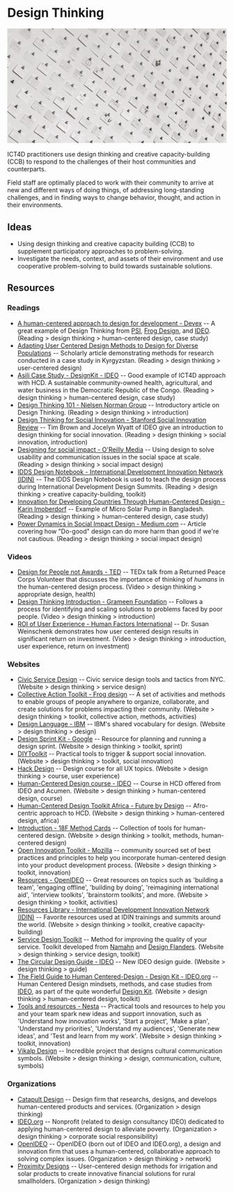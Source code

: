 # Design Thinking

![Design Thinking](../images/design-thinking.jpg)

ICT4D practitioners use design thinking and creative capacity-building (CCB) to respond to the challenges of their host communities and counterparts.

Field staff are optimally placed to work with their community to arrive at new and different ways of doing things, of addressing long-standing challenges, and in finding ways to change behavior, thought, and action in their environments.



## Ideas

- Using design thinking and creative capacity building (CCB) to supplement participatory approaches to problem-solving.
- Investigate the needs, context, and assets of their environment and use cooperative problem-solving to build towards sustainable solutions.



## Resources

### Readings

- [A human-centered approach to design for development - Devex](https://devex.com/news/a-human-centered-approach-to-design-for-development-87978) -- A great example of Design Thinking from [PSI](http://www.psi.org/), [Frog Design](http://www.frogdesign.com/), and [IDEO](https://www.ideo.com/). (Reading > design thinking > human-centered design, case study)
- [Adapting User Centered Design Methods to Design for Diverse Populations](http://itidjournal.org/itid/article/viewFile/423/191) -- Scholarly article demonstrating methods for research conducted in a case study in Kyrgyzstan. (Reading > design thinking > user-centered design)
- [Asili Case Study - DesignKit - IDEO](http://designkit.org/case-studies/6) -- Good example of ICT4D approach with HCD. A sustainable community-owned health, agricultural, and water business in the Democratic Republic of the Congo. (Reading > design thinking > human-centered design, case study)
- [Design Thinking 101 - Nielsen Norman Group](https://nngroup.com/articles/design-thinking/) -- Introductory article on Design Thinking. (Reading > design thinking > introduction)
- [Design Thinking for Social Innovation - Stanford Social Innovation Review](https://ssireview.org/articles/entry/design_thinking_for_social_innovation) -- Tim Brown and Jocelyn Wyatt of IDEO give an introduction to design thinking for social innovation. (Reading > design thinking > social innovation, introduction)
- [Designing for social impact - O'Reilly Media](https://oreilly.com/ideas/designing-for-social-impact) -- Using design to solve usability and communication issues in the social space at scale. (Reading > design thinking > social impact design)
- [IDDS Design Notebook - International Development Innovation Network (IDIN)](http://idin.org/resources/curriculum/idds-design-notebook) -- The IDDS Design Notebook is used to teach the design process during International Development Design Summits. (Reading > design thinking > creative capacity-building, toolkit)
- [Innovation for Developing Countries Through Human-Centered Design - Karin Imoberdorf](http://poverty.ch/documents/MasterSolarPumpKarin.pdf) -- Example of Micro Solar Pump in Bangladesh. (Reading > design thinking > human-centered design, case study)
- [Power Dynamics in Social Impact Design - Medium.com](https://medium.com/@interkatie/power-dynamics-in-social-impact-design-ca83769a1483) -- Article covering how "Do-good" design can do more harm than good if we're not cautious. (Reading > design thinking > social impact design)



### Videos

- [Design for People not Awards - TED](https://ted.com/talks/timothy_prestero_design_for_people_not_awards) -- TEDx talk from a Returned Peace Corps Volunteer that discusses the importance of thinking of *humans* in the human-centered design process. (Video > design thinking > appropriate design, health)
- [Design Thinking Introduction - Grameen Foundation](https://youtube.com/watch?v=6mcZKWhjr9o) -- Follows a process for identifying and scaling solutions to problems faced by poor people. (Video > design thinking > introduction)
- [ROI of User Experience - Human Factors International](https://youtube.com/watch?v=O94kYyzqvTc) -- Dr. Susan Weinschenk demonstrates how user centered design results in significant return on investment. (Video > design thinking > introduction, user experience, return on investment)



### Websites

- [Civic Service Design](https://civicservicedesign.com/) -- Civic service design tools and tactics from NYC. (Website > design thinking > service design)
- [Collective Action Toolkit - Frog design](https://frogdesign.com/work/frog-collective-action-toolkit.html) -- A set of activities and methods to enable groups of people anywhere to organize, collaborate, and create solutions for problems impacting their community. (Website > design thinking > toolkit, collective action, methods, activities)
- [Design Language - IBM](http://www.ibm.com/design/language/) -- IBM's shared vocabulary for design. (Website > design thinking > design)
- [Design Sprint Kit - Google](https://designsprintkit.withgoogle.com/) -- Resource for planning and running a design sprint. (Website > design thinking > toolkit, sprint)
- [DIYToolkit](http://diytoolkit.org/) -- Practical tools to trigger & support social innovation. (Website > design thinking > toolkit, social innovation)
- [Hack Design](http://hackdesign.org/) -- Design course for all UX topics. (Website > design thinking > course, user experience)
- [Human-Centered Design course - IDEO](https://course.novoed.com/hcd-acumen) -- Course in HCD offered from IDEO and Acumen. (Website > design thinking > human-centered design, course)
- [Human-Centered Design Toolkit Africa - Future by Design](https://futurebydesign.co.za/myhcd/) -- Afro-centric approach to HCD. (Website > design thinking > human-centered design, africa)
- [Introduction - 18F Method Cards](https://methods.18f.gov/) -- Collection of tools for human-centered design. (Website > design thinking > toolkit, methods, human-centered design)
- [Open Innovation Toolkit - Mozilla](https://toolkit.mozilla.org/) -- community sourced set of best practices and principles to help you incorporate human-centered design into your product development process. (Website > design thinking > toolkit, innovation)
- [Resources - OpenIDEO](https://challenges.openideo.com/content/resources) -- Great resources on topics such as 'building a team', 'engaging offline', 'building by doing', 'reimagining international aid', 'interview toolkits', 'brainstorm toolkits', and more. (Website > design thinking > toolkit, activities)
- [Resources Library - International Development Innovation Network (IDIN)](http://idin.org/resource-library) -- Favorite resources used at IDIN trainings and summits around the world. (Website > design thinking > toolkit, creative capacity-building)
- [Service Design Toolkit](http://servicedesigntoolkit.org/) -- Method for improving the quality of your service. Toolkit developed from [Namahn](http://namahn.com/) and [Design Flanders](http://designvlaanderen.be/). (Website > design thinking > service design, toolkit)
- [The Circular Design Guide - IDEO](https://circulardesignguide.com/) -- New IDEO design guide. (Website > design thinking > guide)
- [The Field Guide to Human Centered-Design - Design Kit - IDEO.org](http://designkit.org/resources/1/) -- Human Centered Design mindsets, methods, and case studies from [IDEO](http://www.ideo.org/), as part of the quite wonderful [Design Kit](http://www.designkit.org/). (Website > design thinking > human-centered design, toolkit)
- [Tools and resources - Nesta](http://nesta.org.uk/resources) -- Practical tools and resources to help you and your team spark new ideas and support innovation, such as 'Understand how innovation works', 'Start a project', 'Make a plan', 'Understand my priorities', 'Understand my audiences', 'Generate new ideas', and 'Test and learn from my work'. (Website > design thinking > toolkit, innovation)
- [Vikalp Design](http://vikalpdesign.com/) -- Incredible project that designs cultural communication symbols. (Website > design thinking > design, communication, culture, symbols)



### Organizations

- [Catapult Design](http://catapultdesign.org) -- Design firm that researchs, designs, and develops human-centered products and services. (Organization > design thinking)
- [IDEO.org](http://ideo.org) -- Nonprofit (related to design consultancy IDEO) dedicated to applying human-centered design to alleviate poverty. (Organization > design thinking > corporate social responsibility)
- [OpenIDEO](https://openideo.com/) -- OpenIDEO (born out of IDEO and IDEO.org), a design and innovation firm that uses a human-centered, collaborative approach to solving complex issues. (Organization > design thinking > network)
- [Proximity Designs](http://www.proximitydesigns.org) -- User-centered design methods for irrigation and solar products to create innovative financial solutions for rural smallholders. (Organization > design thinking)


